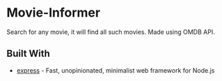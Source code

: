 # Movie-Informer
Search for any movie, it will find all such movies. Made using OMDB API.

## Built With
- [express](https://expressjs.com//) - Fast, unopinionated, minimalist web framework for Node.js
